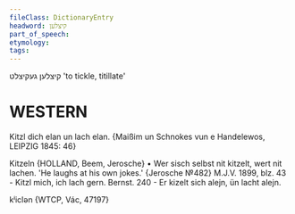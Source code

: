 ```yaml
---
fileClass: DictionaryEntry
headword: קיצלען
part_of_speech: 
etymology: 
tags: 
---
```

קיצלען
געקיצלט
'to tickle, titillate'

WESTERN
========

Kitzl dich elan un lach elan.
{Maißim un Schnokes vun e Handelewos, LEIPZIG 1845: 46}

Kitzeln {HOLLAND, Beem, Jerosche}
	•	Wer sisch selbst nit kitzelt, wert nit lachen. 'He laughs at his own jokes.' {Jerosche №482}
M.J.V. 1899, blz. 43 - Kitzl mich, ich lach gern.
Bernst. 240 - Er kizelt sich alejn, ün lacht alejn.

kʲiclən {WTCP, Vác, 47197}